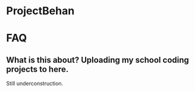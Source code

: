 # ProjectBehan
# FAQ
What is this about?
Uploading my school coding projects to here.
---
Still underconstruction.
